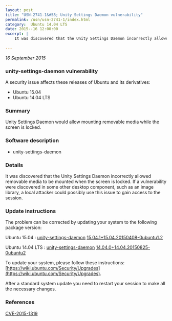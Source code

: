 ```yaml
---
layout: post
title: "USN-2741-1&#58; Unity Settings Daemon vulnerability"
permalink: /usn/usn-2741-1/index.html
category:  Ubuntu 14.04 LTS
date: 2015--16 12:00:00
excerpt: |
    It was discovered that the Unity Settings Daemon incorrectly allowed removable media to be mounted when the screen is locked. If a vulnerability were discovered in some other desktop component, such as an image library, a local attacker could possibly use this issue to gain access to the session. 
    
--- 
```

 
 

*16 September 2015*

### unity-settings-daemon vulnerability

A security issue affects these releases of Ubuntu and its derivatives:

* Ubuntu 15.04
* Ubuntu 14.04 LTS

### Summary

Unity Settings Daemon would allow mounting removable media while the screen is locked.

### Software description

* unity-settings-daemon 

### Details

It was discovered that the Unity Settings Daemon incorrectly allowed removable media to be mounted when the screen is locked. If a vulnerability were discovered in some other desktop component, such as an image library, a local attacker could possibly use this issue to gain access to the session. 

### Update instructions

The problem can be corrected by updating your system to the following package version:

Ubuntu 15.04
 : [unity-settings-daemon](https://launchpad.net/ubuntu/+source/unity-settings-daemon) <span> [15.04.1+15.04.20150408-0ubuntu1.2](https://launchpad.net/ubuntu/+source/unity-settings-daemon/15.04.1+15.04.20150408-0ubuntu1.2) </span> 

Ubuntu 14.04 LTS
 : [unity-settings-daemon](https://launchpad.net/ubuntu/+source/unity-settings-daemon) <span> [14.04.0+14.04.20150825-0ubuntu2](https://launchpad.net/ubuntu/+source/unity-settings-daemon/14.04.0+14.04.20150825-0ubuntu2) </span> 

To update your system, please follow these instructions: [https://wiki.ubuntu.com/Security/Upgrades](https://wiki.ubuntu.com/Security/Upgrades).

After a standard system update you need to restart your session to make all the necessary changes. 

### References

 
 [CVE-2015-1319](http://people.ubuntu.com/~ubuntu-security/cve/CVE-2015-1319)
 

